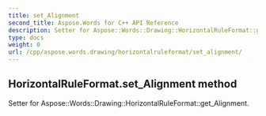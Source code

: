 ```yaml
---
title: set_Alignment
second_title: Aspose.Words for C++ API Reference
description: Setter for Aspose::Words::Drawing::HorizontalRuleFormat::get_Alignment. 
type: docs
weight: 0
url: /cpp/aspose.words.drawing/horizontalruleformat/set_alignment/
---
```

## HorizontalRuleFormat.set_Alignment method


Setter for Aspose::Words::Drawing::HorizontalRuleFormat::get_Alignment. 

